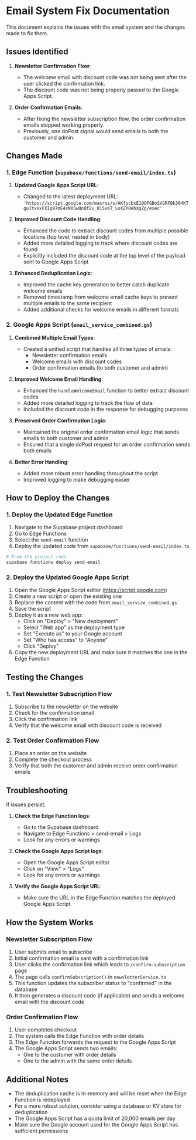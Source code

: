 # Email System Fix Documentation

This document explains the issues with the email system and the changes made to fix them.

## Issues Identified

1. **Newsletter Confirmation Flow**:
   - The welcome email with discount code was not being sent after the user clicked the confirmation link.
   - The discount code was not being properly passed to the Google Apps Script.

2. **Order Confirmation Emails**:
   - After fixing the newsletter subscription flow, the order confirmation emails stopped working properly.
   - Previously, one doPost signal would send emails to both the customer and admin.

## Changes Made

### 1. Edge Function (`supabase/functions/send-email/index.ts`)

1. **Updated Google Apps Script URL**:
   - Changed to the latest deployment URL: `'https://script.google.com/macros/s/AKfycbxE10OFGBoSVGRFBk304KTgu1txHxFXIq97mE4xN05wQnQf2v_815uKT_LoXZYOebXqZg/exec'`

2. **Improved Discount Code Handling**:
   - Enhanced the code to extract discount codes from multiple possible locations (top level, nested in body)
   - Added more detailed logging to track where discount codes are found
   - Explicitly included the discount code at the top level of the payload sent to Google Apps Script

3. **Enhanced Deduplication Logic**:
   - Improved the cache key generation to better catch duplicate welcome emails
   - Removed timestamp from welcome email cache keys to prevent multiple emails to the same recipient
   - Added additional checks for welcome emails in different formats

### 2. Google Apps Script (`email_service_combined.gs`)

1. **Combined Multiple Email Types**:
   - Created a unified script that handles all three types of emails:
     - Newsletter confirmation emails
     - Welcome emails with discount codes
     - Order confirmation emails (to both customer and admin)

2. **Improved Welcome Email Handling**:
   - Enhanced the `handleWelcomeEmail` function to better extract discount codes
   - Added more detailed logging to track the flow of data
   - Included the discount code in the response for debugging purposes

3. **Preserved Order Confirmation Logic**:
   - Maintained the original order confirmation email logic that sends emails to both customer and admin
   - Ensured that a single doPost request for an order confirmation sends both emails

4. **Better Error Handling**:
   - Added more robust error handling throughout the script
   - Improved logging to make debugging easier

## How to Deploy the Changes

### 1. Deploy the Updated Edge Function

1. Navigate to the Supabase project dashboard
2. Go to Edge Functions
3. Select the `send-email` function
4. Deploy the updated code from `supabase/functions/send-email/index.ts`

```bash
# From the project root
supabase functions deploy send-email
```

### 2. Deploy the Updated Google Apps Script

1. Open the Google Apps Script editor (https://script.google.com)
2. Create a new script or open the existing one
3. Replace the content with the code from `email_service_combined.gs`
4. Save the script
5. Deploy it as a new web app:
   - Click on "Deploy" > "New deployment"
   - Select "Web app" as the deployment type
   - Set "Execute as" to your Google account
   - Set "Who has access" to "Anyone"
   - Click "Deploy"
6. Copy the new deployment URL and make sure it matches the one in the Edge Function

## Testing the Changes

### 1. Test Newsletter Subscription Flow

1. Subscribe to the newsletter on the website
2. Check for the confirmation email
3. Click the confirmation link
4. Verify that the welcome email with discount code is received

### 2. Test Order Confirmation Flow

1. Place an order on the website
2. Complete the checkout process
3. Verify that both the customer and admin receive order confirmation emails

## Troubleshooting

If issues persist:

1. **Check the Edge Function logs**:
   - Go to the Supabase dashboard
   - Navigate to Edge Functions > send-email > Logs
   - Look for any errors or warnings

2. **Check the Google Apps Script logs**:
   - Open the Google Apps Script editor
   - Click on "View" > "Logs"
   - Look for any errors or warnings

3. **Verify the Google Apps Script URL**:
   - Make sure the URL in the Edge Function matches the deployed Google Apps Script

## How the System Works

### Newsletter Subscription Flow

1. User submits email to subscribe
2. Initial confirmation email is sent with a confirmation link
3. User clicks the confirmation link which leads to `/confirm-subscription` page
4. The page calls `confirmSubscription()` in `newsletterService.ts`
5. This function updates the subscriber status to "confirmed" in the database
6. It then generates a discount code (if applicable) and sends a welcome email with the discount code

### Order Confirmation Flow

1. User completes checkout
2. The system calls the Edge Function with order details
3. The Edge Function forwards the request to the Google Apps Script
4. The Google Apps Script sends two emails:
   - One to the customer with order details
   - One to the admin with the same order details

## Additional Notes

- The deduplication cache is in-memory and will be reset when the Edge Function is redeployed
- For a more robust solution, consider using a database or KV store for deduplication
- The Google Apps Script has a quota limit of 20,000 emails per day
- Make sure the Google account used for the Google Apps Script has sufficient permissions
